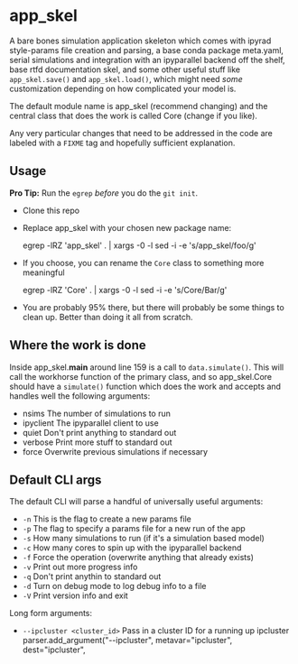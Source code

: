 # app_skel
A bare bones simulation application skeleton which comes with ipyrad
style-params file creation and parsing, a base conda package meta.yaml,
serial simulations and integration with an ipyparallel backend off the
shelf, base rtfd documentation skel, and some other useful stuff like
`app_skel.save()` and `app_skel.load()`, which might need _some_
customization depending on how complicated your model is.

The default module name is app_skel (recommend changing) and the central
class that does the work is called Core (change if you like).

Any very particular changes that need to be addressed in the code are labeled
with a `FIXME` tag and hopefully sufficient explanation.

## Usage
__Pro Tip:__ Run the `egrep` _before_ you do the `git init`.

* Clone this repo
* Replace app_skel with your chosen new package name:

    egrep -lRZ 'app_skel' . | xargs -0 -l sed -i -e 's/app_skel/foo/g'

* If you choose, you can rename the `Core` class to something more meaningful

    egrep -lRZ 'Core' . | xargs -0 -l sed -i -e 's/Core/Bar/g'

* You are probably 95% there, but there will probably be some things to clean
up. Better than doing it all from scratch.


## Where the work is done
Inside app_skel.__main__ around line 159 is a call to `data.simulate()`. This
will call the workhorse function of the primary class, and so app_skel.Core
should have a `simulate()` function which does the work and accepts and
handles well the following arguments:
* nsims     The number of simulations to run 
* ipyclient The ipyparallel client to use
* quiet     Don't print anything to standard out
* verbose   Print more stuff to standard out
* force     Overwrite previous simulations if necessary

## Default CLI args
The default CLI will parse a handful of universally useful arguments:
* `-n`  This is the flag to create a new params file
* `-p`  The flag to specify a params file for a new run of the app
* `-s`  How many simulations to run (if it's a simulation based model)
* `-c`  How many cores to spin up with the ipyparallel backend
* `-f`  Force the operation (overwrite anything that already exists)
* `-v`  Print out more progress info
* `-q`  Don't print anythin to standard out
* `-d`  Turn on debug mode to log debug info to a file
* `-V`  Print version info and exit

Long form arguments:

* `--ipcluster <cluster_id>`    Pass in a cluster ID for a running up ipcluster
    parser.add_argument("--ipcluster", metavar="ipcluster", dest="ipcluster",

